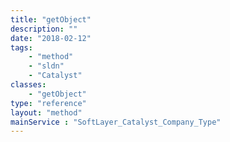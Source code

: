 ```yaml
---
title: "getObject"
description: ""
date: "2018-02-12"
tags:
    - "method"
    - "sldn"
    - "Catalyst"
classes:
    - "getObject"
type: "reference"
layout: "method"
mainService : "SoftLayer_Catalyst_Company_Type"
---
```


